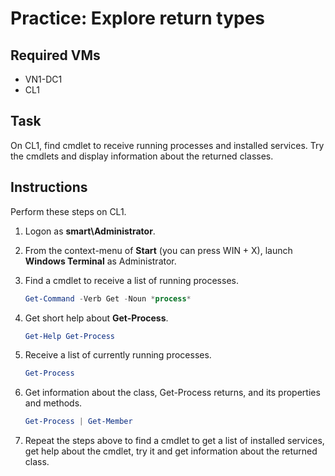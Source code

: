 # Practice: Explore return types

## Required VMs

* VN1-DC1
* CL1

## Task

On CL1, find cmdlet to receive running processes and installed services. Try the cmdlets and display information about the returned classes.

## Instructions

Perform these steps on CL1.

1. Logon as **smart\Administrator**.
1. From the context-menu of **Start** (you can press WIN + X), launch **Windows Terminal** as Administrator.
1. Find a cmdlet to receive a list of running processes.

    ````powershell
    Get-Command -Verb Get -Noun *process*
    ````

1. Get short help about **Get-Process**.

    ````powershell
    Get-Help Get-Process
    ````

1. Receive a list of currently running processes.

    ````powershell
    Get-Process
    ````

1. Get information about the class, Get-Process returns, and its properties and methods.

    ````powershell
    Get-Process | Get-Member
    ````

1. Repeat the steps above to find a cmdlet to get a list of installed services, get help about the cmdlet, try it and get information about the returned class.
